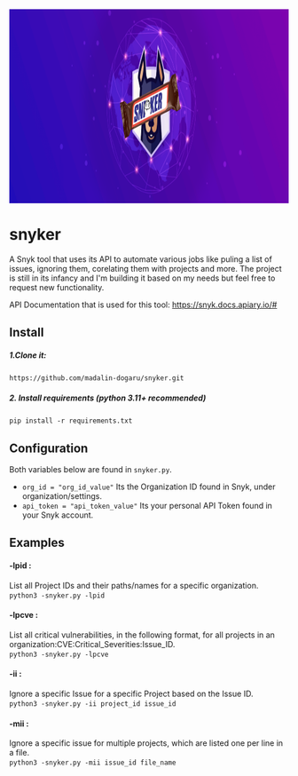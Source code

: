 <img align="center" alt="PNG" src="https://github.com/madalin-dogaru/madalin-dogaru/blob/master/snyker.png?raw=true" width="1200" height="350" />


# snyker
A Snyk tool that uses its API to automate various jobs like puling a list of issues, ignoring them, corelating them with projects and more. The project is still in its infancy and I'm building it based on my needs but feel free to request new functionality.   

API Documentation that is used for this tool: https://snyk.docs.apiary.io/#   

Install
---
##### 1.Clone it:    
`https://github.com/madalin-dogaru/snyker.git`

##### 2. Install requirements (python 3.11+ recommended)   
`pip install -r requirements.txt`

Configuration
---
Both variables below are found in `snyker.py`.
- `org_id = "org_id_value"` Its the Organization ID found in Snyk, under organization/settings.   
- `api_token = "api_token_value"` Its your personal API Token found in your Snyk account. 


Examples
---
#### -lpid :   
List all Project IDs and their paths/names for a specific organization.  
`python3 -snyker.py -lpid`

#### -lpcve :   
List all critical vulnerabilities, in the following format, for all projects in an organization:CVE:Critical_Severities:Issue_ID.   
`python3 -snyker.py -lpcve `

#### -ii :   
Ignore a specific Issue for a specific Project based on the Issue ID.   
`python3 -snyker.py -ii project_id issue_id`

#### -mii :   
Ignore a specific issue for multiple projects, which are listed one per line in a file.    
`python3 -snyker.py -mii issue_id file_name`
